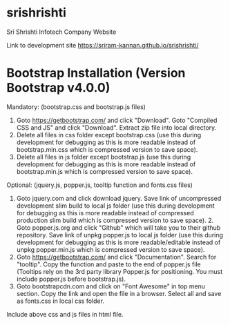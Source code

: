 # srishrishti
Sri Shrishti Infotech Company Website

Link to development site https://sriram-kannan.github.io/srishrishti/

# Bootstrap Installation (Version Bootstrap v4.0.0)

Mandatory: (bootstrap.css and bootstrap.js files)
1. Goto https://getbootstrap.com/ and click "Download". Goto "Compiled CSS and JS" and click "Download". Extract zip file into local directory.
2. Delete all files in css folder except bootstrap.css (use this during development for debugging as this is more readable instead of bootstrap.min.css which is compressed version to save space).
3. Delete all files in js folder except bootstrap.js (use this during development for debugging as this is more readable instead of bootstrap.min.js which is compressed version to save space).

Optional: (jquery.js, popper.js, tooltip function and fonts.css files)
1. Goto jquery.com and click download jquery. Save link of uncompressed development slim build to local js folder (use this during development for debugging as this is more readable instead of compressed production slim build which is compressed version to save space).  2. Goto popper.js.org and click "Github" which will take you to their github repository. Save link of unpkg popper.js to local js folder (use this during development for debugging as this is more readable/editable instead of unpkg popper.min.js which is compressed version to save space).
3. Goto https://getbootstrap.com/ and click "Documentation". Search for "tooltip". Copy the function and paste to the end of popper.js file (Tooltips rely on the 3rd party library Popper.js for positioning. You must include popper.js before bootstrap.js).
4. Goto bootstrapcdn.com and click on "Font Awesome" in top menu section. Copy the link and open the file in a browser. Select all and save as fonts.css in local css folder.

Include above css and js files in html file.
